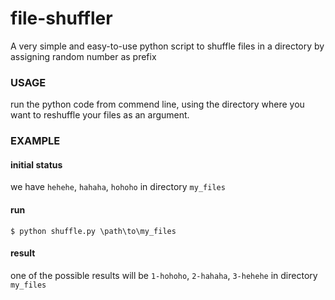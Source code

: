 file-shuffler
=============

A very simple and easy-to-use python script to shuffle files in a directory by assigning random number as prefix

### USAGE
run the python code from commend line, using the directory where you want to reshuffle your files as an argument.

### EXAMPLE

#### initial status
we have `hehehe`, `hahaha`, `hohoho` in directory `my_files`

#### run

```
$ python shuffle.py \path\to\my_files
```

#### result
one of the possible results will be `1-hohoho`, `2-hahaha`, `3-hehehe` in directory `my_files`
